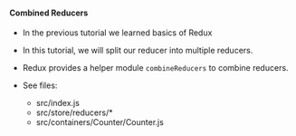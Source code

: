 #### Combined Reducers

- In the previous tutorial we learned basics of Redux

- In this tutorial, we will split our reducer into multiple reducers.

- Redux provides a helper module `combineReducers` to combine reducers.

- See files:
    - src/index.js
    - src/store/reducers/*
    - src/containers/Counter/Counter.js